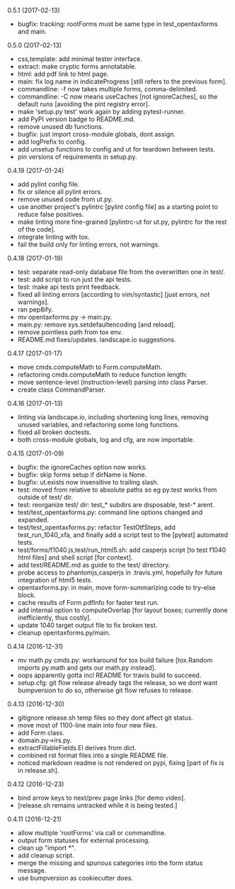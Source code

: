 0.5.1 (2017-02-13)

- bugfix: tracking: rootForms must be same type in test_opentaxforms and main.

0.5.0 (2017-02-13)

- css,template: add minimal tester interface.
- extract: make cryptic forms annotatable.
- html: add pdf link to html page.
- main: fix log.name in indicateProgress [still refers to the previous form].
- commandline: -f now takes multiple forms, comma-delimited.
- commandline: -C now means useCaches [not ignoreCaches], so the default runs [avoiding the pint registry error].
- make 'setup.py test' work again by adding pytest-runner.
- add PyPI version badge to README.md.
- remove unused db functions.
- bugfix: just import cross-module globals, dont assign.
- add logPrefix to config.
- add unsetup functions to config and ut for teardown between tests.
- pin versions of requirements in setup.py.

0.4.19 (2017-01-24)

- add pylint config file.
- fix or silence all pylint errors.
- remove unused code from ut.py.
- use another project's pylintrc [pylint config file] as a starting point to reduce false positives.
- make linting more fine-grained [pylintrc-ut for ut.py, pylintrc for the rest of the code].
- integrate linting with tox.
- fail the build only for linting errors, not warnings.

0.4.18 (2017-01-19)

- test: separate read-only database file from the overwritten one in test/.
- test: add script to run just the api tests.
- test: make api tests print feedback.
- fixed all linting errors [according to vim/syntastic] [just errors, not warnings].
- ran pep8ify.
- mv opentaxforms.py -> main.py.
- main.py: remove sys.setdefaultencoding [and reload].
- remove pointless path from tox env.
- README.md fixes/updates. landscape.io suggestions.

0.4.17 (2017-01-17)

- move cmds.computeMath to Form.computeMath.
- refactoring cmds.computeMath to reduce function length:
-   move sentence-level (instruction-level) parsing into class Parser.
-   create class CommandParser.

0.4.16 (2017-01-13)

- linting via landscape.io, including shortening long lines, removing unused variables, and refactoring some long functions.
- fixed all broken doctests.
- both cross-module globals, log and cfg, are now importable.

0.4.15 (2017-01-09)

- bugfix: the ignoreCaches option now works.
- bugfix: skip forms setup if dirName is None.
- bugfix: ut.exists now insensitive to trailing slash.
- test: moved from relative to absolute paths so eg py.test works from outside of test/ dir.
- test: reorganize test/ dir: test_* subdirs are disposable, test-* arent.
- test/test_opentaxforms.py: command line options changed and expanded.
- test/test_opentaxforms.py: refactor TestOtfSteps, add test_run_1040_xfa, and finally add a script test to the [pytest] automated tests.
- test/forms/f1040.js,test/run_html5.sh: add casperjs script [to test f1040 html files] and shell script [for context].
- add test/README.md as guide to the test/ directory.
- probe access to phantomjs,casperjs in .travis.yml, hopefully for future integration of html5 tests.
- opentaxforms.py: in main, move form-summarizing code to try-else block.
- cache results of Form.pdfInfo for faster test run.
- add internal option to computeOverlap [for layout boxes; currently done inefficiently, thus costly].
- update 1040 target output file to fix broken test.
- cleanup opentaxforms.py/main.

0.4.14 (2016-12-31)

- mv math.py cmds.py: workaround for tox build failure [tox.Random imports py.math and gets our math.py instead].
- oops apparently gotta incl README for travis build to succeed.
- setup.cfg: git flow release already tags the release, so we dont want bumpversion to do so, otherwise git flow refuses to release.

0.4.13 (2016-12-30)

- gitignore release.sh temp files so they dont affect git status.
- move most of 1100-line main into four new files.
- add Form class.
- domain.py->irs.py.
- extractFillableFields.El derives from dict.
- combined rst format files into a single README file.
- noticed markdown readme is not rendered on pypi, fixing [part of fix is in release.sh].

0.4.12 (2016-12-23)
- bind arrow keys to next/prev page links [for demo video].
- [release.sh remains untracked while it is being tested.]

0.4.11 (2016-12-21)
- allow multiple 'rootForms' via call or commandline.
- output form statuses for external processing.
- clean up "import *".
- add cleanup script.
- merge the missing and spurious categories into the form status message.
- use bumpversion as cookiecutter does.


